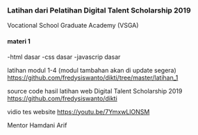 ### Latihan dari Pelatihan Digital Talent Scholarship 2019
Vocational School Graduate Academy (VSGA)
#### materi 1
-html dasar
-css dasar
-javascrip dasar


latihan modul 1-4 (modul tambahan akan di update segera)
https://github.com/fredysiswanto/dikti/tree/master/latihan_1

source code hasil latihan web Digital Talent Scholarship 2019
https://github.com/fredysiswanto/dikti

vidio tes website 
https://youtu.be/7YmxwLlONSM


Mentor Hamdani Arif 
